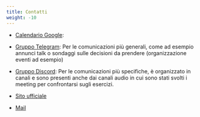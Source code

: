 ```yaml
---
title: Contatti
weight: -10
---
```


- [Calendario Google](https://calendar.google.com/calendar/u/0?cid=cXAxaDMxbHBkMTZnbXAxYm04ZW91bW1nY2tAZ3JvdXAuY2FsZW5kYXIuZ29vZ2xlLmNvbQ):

- [Gruppo Telegram](https://t.me/joinchat/BIi_0VOdXr8h5BkCh5n5Gg):
Per le comunicazioni più generali, come ad esempio annunci talk o sondaggi sulle decisioni da prendere (organizzazione eventi ad esempio)
- [Gruppo Discord](https://discord.com/invite/rNZx6JpMkt):
Per le comunicazioni più specifiche, è organizzato in canali e sono presenti anche dai canali audio in cui sono stati svolti i meeting per confrontarsi sugli esercizi.

- [Sito ufficiale](https://www.superheroesvalley.fun/)
- [Mail](mailto:info@superheroesvalley.fun)

